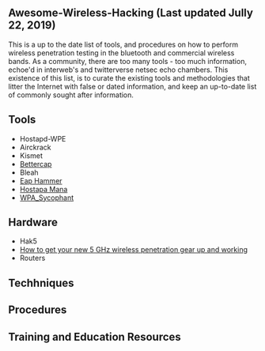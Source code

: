 ## Awesome-Wireless-Hacking (Last updated Jully 22, 2019)

This is a up to the date list of tools, and procedures on how to perform wireless penetration testing in the bluetooth and commercial wireless bands. As a community, there are too many tools - too much information, echoe'd in interweb's and twitterverse netsec echo chambers. This existence of this list, is to curate the existing tools and methodologies that litter the Internet with false or dated information, and keep an up-to-date list of commonly sought after information.


## Tools

- Hostapd-WPE
- Airckrack
- Kismet
- [Bettercap](https://github.com/bettercap/bettercap)
- Bleah
- [Eap Hammer](https://github.com/s0lst1c3/eaphammer)
- [Hostapa Mana](https://github.com/sensepost/hostapd-mana)
- [WPA_Sycophant](https://github.com/sensepost/wpa_sycophant)


## Hardware

- Hak5
- [How to get your new 5 GHz wireless penetration gear up and working](https://medium.com/@adam.toscher/configure-your-new-wireless-ac-1fb65c6ada57)
- Routers


## Techhniques

## Procedures


## Training and Education Resources
